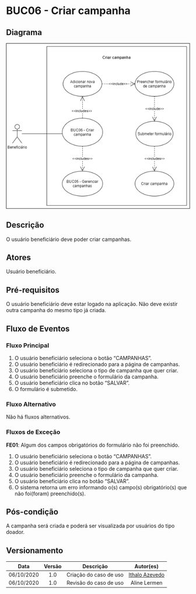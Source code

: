 # BUC06 - Criar campanha

## Diagrama
![BUC06](../../../../assets/images/casosDeUso/BUC06.png)

## Descrição
O usuário beneficiário deve poder criar campanhas.

## Atores
Usuário beneficiário.

## Pré-requisitos
O usuário beneficiário deve estar logado na aplicação.
Não deve existir outra campanha do mesmo tipo já criada.

## Fluxo de Eventos

### Fluxo Principal
1. O usuário beneficiário seleciona o botão “CAMPANHAS”.
2. O usuário beneficiário é redirecionado para a página de campanhas.
3. O usuário beneficiário seleciona o tipo de campanha que quer criar.
4. O usuário beneficiário preenche o formulário da campanha.
5. O usuário beneficiário clica no botão “SALVAR”.
6. O formulário é submetido.

### Fluxo Alternativo
Não há fluxos alternativos.

### Fluxos de Exceção
**FE01**: Algum dos campos obrigatórios do formulário não foi preenchido.
1. O usuário beneficiário seleciona o botão “CAMPANHAS”.
3. O usuário beneficiário é redirecionado para a página de campanhas.
4. O usuário beneficiário seleciona o tipo de campanha que quer criar.
5. O usuário beneficiário preenche o formulário da campanha.
6. O usuário beneficiário clica no botão “SALVAR”.
7. O sistema retorna um erro informando o(s) campo(s) obrigatório(s) que não foi(foram) preenchido(s).


## Pós-condição
A campanha será criada e poderá ser visualizada por usuários do tipo doador.

## Versionamento
|    Data    | Versão |                        Descrição                         |                            Autor(es)                             |
| :--------: | :----: | :------------------------------------------------------: | :--------------------------------------------------------------: |
| 06/10/2020 | 1.0 | Criação do caso de uso | [Ithalo Azevedo](https://github.com/ithaloazevedo) |
| 06/10/2020 | 1.0 | Revisão do caso de uso | Aline Lermen |
